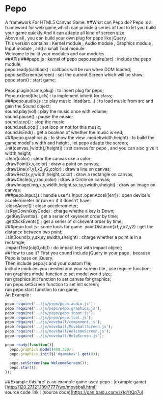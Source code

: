 # Pepo
A framework For HTML5 Canvas Game.
##What can Pepo do?
  Pepo is a frameword for web game,which can privide a series of tool to let you build your game quickly.And it can adapte all kind of screen size.<br>
  Above all , you can build your own plug for pepo like jQuery.<br>
  This version contains : Kernel module , Audio module , Graphics module , Input module , and a small Tool module . <br>
  Welcome to build your modules and our modules.<br>
##APIs
  ###pepo.js : kernel of pepo
    pepo.require(src)  :  include the pepo module;<br>
    pepo.ready(callback)  :  callback will be run when DOM loaded;<br>
    pepo.setScreen(screen)  :  set the current Screen which will be show;<br>
    pepo.start()  :  start game;<br>
    <br>
    Pepo.plugin(name,plug)  :  to insert plug for pepo;<br>
    Pepo.extend(that,cls)  :  to implement inherit for class;<br>
  ###pepo.audio.js : to play music
    .load(src...)  :  to load music from src and gain the Sound object;<br>
    sound.play(vol)  :  play the music once with volume;<br>
    sound.pause()  :  pause the music;<br>
    sound.stop()  :  stop the music<br>
    sound.setLoop()  :  set loop or not for this music;<br>
    sound.isEnd()  :  get a boolean of whether the music is end;<br>
  ###pepo.graphics.js : to show the view
    .model(width,height)  :  to build the game model's width and height , let pepo adapte the screen;<br>
    .init(canvas,[width],[height])  :  set canvas for pepo , and you can also give it width,height;<br>
    .clear(color)  :  clear the canvas use a color;<br>
    .drawPoint(x,y,color)  :  draw a point on canvas;<br>
    .drawLine(x1,y1,x2,y2,color)  :  draw a line on canvas;<br>
    .drawRect(x,y,width,height,color)  :  draw a rectangle on canvas;<br>
    .drawCircle(x,y,rad,color)  :  draw a Circle on canvas;<br>
    .drawImage(img,x,y,width,height,sx,sy,swidth,sheight)  :  draw an image on canvas;<br>
  ###pepo.input.js : handle user's input
    .openAccel([err])  :  open device's accelerometer or run err if it doesn't have;<br>
    .closeAccel()  :  close accelerometer;<br>
    .isKeyDown(keyCode)  :  charge whethe a key is Down;<br>
    .getKeyEvents()  :  get a serier of keyevent order by time;<br>
    .getClickEvents()  :  get a serier of clickevent order by time;<br>
  ###pepo.tool.js : some tools for game
    .pointDistance(x1,y,x2,y2)  :  get the distance between two point;<br>
    .isInBound(x,y,sx,sy,swidth,sheight)  :  charge whether a point is in a rectangle;<br>
    .impactTest(obj0,obj1)  :  do impact test with impact object;<br>
##How to use it?
  First you cound include jQuery in your page , because Pepo is base on jQuery;<br>
  Then include pepo.js  and your custom file;<br>
  include modules you needed and your screen file , use require function;<br>
  run graphics.model function to set model world size;<br>
  run graphics.init function to set canvas for graphics;<br>
  run pepo.setScreen function to set init screen;<br>
  run pepo.start function to run game;<br>
  An Example : <br>
  ```javascript
pepo.require('../js/pepo/pepo.audio.js');
pepo.require('../js/pepo/pepo.graphics.js');
pepo.require('../js/pepo/pepo.input.js');
pepo.require('../js/pepo/pepo.tool.js');
pepo.require('../js/moveball/component.js');
pepo.require('../js/moveball/MoveballScreen.js');
pepo.require('../js/moveball/WelcomeScreen.js');
pepo.require('../js/moveball/HelpScreen.js');

pepo.ready(function(){
	pepo.graphics.model(480,320);
	pepo.graphics.init($('#gamebox').get(0));
	
	pepo.setScreen(new WelcomeScreen());
	pepo.start();
});
  ```
##Example
this href is an example game used pepo : (example game)[http://120.27.121.189:7777/wx/moveball.html] <br>
source code link : (source code)[https://pan.baidu.com/s/1qYtQp7u] <br>
